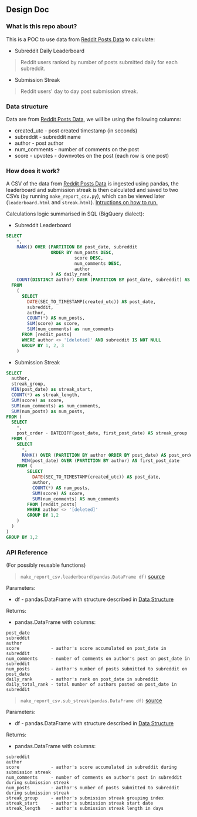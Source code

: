 ## Design Doc
### What is this repo about?
This is a POC to use data from [Reddit Posts Data](https://bigquery.cloud.google.com/dataset/fh-bigquery:reddit_posts) to calculate:
* Subreddit Daily Leaderboard
> Reddit users ranked by number of posts submitted daily for each subreddit.
* Submission Streak
> Reddit users' day to day post submission streak.

### Data structure
Data are from [Reddit Posts Data](https://bigquery.cloud.google.com/dataset/fh-bigquery:reddit_posts), we will be using the following columns:
* created_utc - post created timestamp (in seconds)
* subreddit - subreddit name
* author - post author
* num_comments - number of comments on the post
* score - upvotes - downvotes on the post
(each row is one post)

### How does it work?
A CSV of the data from [Reddit Posts Data](https://bigquery.cloud.google.com/dataset/fh-bigquery:reddit_posts) 
is ingested using pandas, the leaderboard and submission streak is then calculated and saved to two CSVs 
(by running ```make_report_csv.py```), which can be viewed later (```leaderboard.html``` and ```streak.html```). [Intructions on how to run.](https://github.com/chunchuck2000/reddit_posts)

Calculations logic summarised in SQL (BigQuery dialect):
* Subreddit Leaderboard
``` SQL
SELECT
    *,
    RANK() OVER (PARTITION BY post_date, subreddit 
                 ORDER BY num_posts DESC, 
                          score DESC, 
                          num_comments DESC, 
                          author
                 ) AS daily_rank,
    COUNT(DISTINCT author) OVER (PARTITION BY post_date, subreddit) AS daily_total_rank,
  FROM
    (  
      SELECT
        DATE(SEC_TO_TIMESTAMP(created_utc)) AS post_date,
        subreddit,
        author,
        COUNT(*) AS num_posts,
        SUM(score) as score,
        SUM(num_comments) as num_comments
      FROM [reddit_posts]
      WHERE author <> '[deleted]' AND subreddit IS NOT NULL
      GROUP BY 1, 2, 3
    )
```

* Submission Streak
``` SQL
SELECT
  author,
  streak_group,
  MIN(post_date) as streak_start,
  COUNT(*) as streak_length,
  SUM(score) as score,
  SUM(num_comments) as num_comments,
  SUM(num_posts) as num_posts,
FROM (
  SELECT
    *,
    post_order - DATEDIFF(post_date, first_post_date) AS streak_group 
  FROM (
    SELECT
      *,
      RANK() OVER (PARTITION BY author ORDER BY post_date) AS post_order,
      MIN(post_date) OVER (PARTITION BY author) AS first_post_date
    FROM (
        SELECT
          DATE(SEC_TO_TIMESTAMP(created_utc)) AS post_date,
          author,
          COUNT(*) AS num_posts,
          SUM(score) AS score,
          SUM(num_comments) AS num_comments
        FROM [reddit_posts]
        WHERE author <> '[deleted]'
        GROUP BY 1,2 
    ) 
  ) 
)
GROUP BY 1,2
```
### API Reference
(For possibly reusable functions)
> ```make_report_csv.leaderboard(pandas.DataFrame df)``` [source](https://github.com/chunchuck2000/reddit_posts/blob/master/make_report_csv.py#L5)

Parameters:
* df - pandas.DataFrame with structure described in [Data Structure](https://github.com/chunchuck2000/reddit_posts/blob/master/DESGIN_DOC.md#data-structure) 

Returns:
* pandas.DataFrame with columns:
```
post_date
subreddit
author
score            - author's score accumulated on post_date in subreddit
num_comments     - number of comments on author's post on post_date in subreddit
num_posts        - author's number of posts submitted to subreddit on post_date
daily_rank       - author's rank on post_date in subreddit
daily_total_rank - total number of authors posted on post_date in subreddit
```

> ```make_report_csv.sub_streak(pandas.DataFrame df)``` [source](https://github.com/chunchuck2000/reddit_posts/blob/master/make_report_csv.py#L52)

Parameters:
* df - pandas.DataFrame with structure described in [Data Structure](https://github.com/chunchuck2000/reddit_posts/blob/master/DESGIN_DOC.md#data-structure) 

Returns:
* pandas.DataFrame with columns:
```
subreddit
author
score            - author's score accumulated in subreddit during submission streak
num_comments     - number of comments on author's post in subreddit during submission streak
num_posts        - author's number of posts submitted to subreddit during submission streak
streak_group     - author's submission streak grouping index
streak_start     - author's submission streak start date
streak_length    - author's submission streak length in days
```
